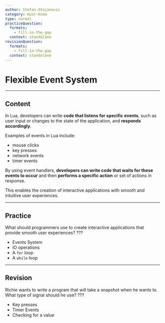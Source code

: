 ```yaml
---
author: Stefan-Stojanovic
category: must-know
type: normal
practiceQuestion:
  formats:
    - fill-in-the-gap
  context: standalone
revisionQuestion:
  formats:
    - fill-in-the-gap
  context: standalone
---
```


# Flexible Event System

---
## Content

In Lua, developers can write **code that listens for specific events**, such as user input or changes to the state of the application, and **responds accordingly**. 

Examples of events in Lua include:
- mouse clicks
- key presses
- network events
- timer events

By using event handlers, **developers can write code that waits for these events to occur** and then **performs a specific action** or set of actions in response. 

This enables the creation of interactive applications with smooth and intuitive user experiences.

---

## Practice

What should programmers use to create interactive applications that provide smooth user experiences? ???

- Events System
- IO operations
- A `for` loop
- A `while` loop


---

## Revision

Richie wants to write a program that will take a snapshot when he wants to. What type of signal should he use? ???

- Key presses
- Timer Events
- Checking for a value
